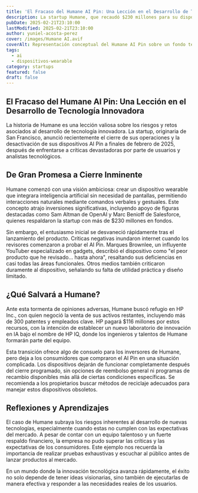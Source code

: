 ```yaml
---
title: 'El Fracaso del Humane AI Pin: Una Lección en el Desarrollo de Tecnología Innovadora'
description: La startup Humane, que recaudó $230 millones para su dispositivo wearable con IA, cierra operaciones tras recibir críticas desastrosas. Exploramos las causas y aprendizajes detrás de este caso.
pubDate: 2025-02-21T23:10:00
lastModified: 2025-02-21T23:10:00
author: yuniel-acosta-perez
cover: /images/Humane AI.avif
coverAlt: Representación conceptual del Humane AI Pin sobre un fondo tecnológico minimalista con tonos azules y neón.
tags:
  - ai
  - dispositivos-wearable
category: startups
featured: false
draft: false
---
```

## El Fracaso del Humane AI Pin: Una Lección en el Desarrollo de Tecnología Innovadora

La historia de Humane es una lección valiosa sobre los riesgos y retos asociados al desarrollo de tecnología innovadora. La startup, originaria de San Francisco, anunció recientemente el cierre de sus operaciones y la desactivación de sus dispositivos AI Pin a finales de febrero de 2025, después de enfrentarse a críticas devastadoras por parte de usuarios y analistas tecnológicos.

## De Gran Promesa a Cierre Inminente

Humane comenzó con una visión ambiciosa: crear un dispositivo wearable que integrara inteligencia artificial sin necesidad de pantallas, permitiendo interacciones naturales mediante comandos verbales y gestuales. Este concepto atrajo inversiones significativas, incluyendo apoyo de figuras destacadas como Sam Altman de OpenAI y Marc Benioff de Salesforce, quienes respaldaron la startup con más de $230 millones en fondos.

Sin embargo, el entusiasmo inicial se desvaneció rápidamente tras el lanzamiento del producto. Críticas negativas inundaron internet cuando los revisores comenzaron a probar el AI Pin. Marques Brownlee, un influyente YouTuber especializado en gadgets, describió el dispositivo como "el peor producto que he revisado... hasta ahora", resaltando sus deficiencias en casi todas las áreas funcionales. Otros medios también criticaron duramente al dispositivo, señalando su falta de utilidad práctica y diseño limitado.

## ¿Qué Salvará a Humane?

Ante esta tormenta de opiniones adversas, Humane buscó refugio en HP Inc., con quien negoció la venta de sus activos restantes, incluyendo más de 300 patentes y empleados clave. HP pagará $116 millones por estos recursos, con la intención de establecer un nuevo laboratorio de innovación en IA bajo el nombre de HP IQ, donde los ingenieros y talentos de Humane formarán parte del equipo.

Esta transición ofrece algo de consuelo para los inversores de Humane, pero deja a los consumidores que compraron el AI Pin en una situación complicada. Los dispositivos dejarán de funcionar completamente después del cierre programado, sin opciones de reembolso general ni programas de recambio disponibles más allá de ciertas condiciones específicas. Se recomienda a los propietarios buscar métodos de reciclaje adecuados para manejar estos dispositivos obsoletos.

## Reflexiones y Aprendizajes

El caso de Humane subraya los riesgos inherentes al desarrollo de nuevas tecnologías, especialmente cuando estas no cumplen con las expectativas del mercado. A pesar de contar con un equipo talentoso y un fuerte respaldo financiero, la empresa no pudo superar las críticas y las expectativas de los consumidores. Este ejemplo nos recuerda la importancia de realizar pruebas exhaustivas y escuchar al público antes de lanzar productos al mercado.

En un mundo donde la innovación tecnológica avanza rápidamente, el éxito no solo depende de tener ideas visionarias, sino también de ejecutarlas de manera efectiva y responder a las necesidades reales de los usuarios.

